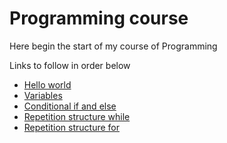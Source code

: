 <h1> Programming course </h1>
<p> Here begin the start of my course of Programming </p> 
<p>Links to follow in order below</p>
<ul>
 <li><a href="./Languages/C/content/01/pages/first_program_hello_world/README.md">Hello world</a></li>
 <li> <a href="./Languages/C/content/01/pages/variables/README.md">Variables</a>  </li>
 <li> <a href="./Languages/C/content/02/pages/conditional_if_else/README.md">Conditional if and else</a>  </li>
 <li> <a href="./Languages/C/content/03/pages/repetition_structure_while/README.md">Repetition structure while</a>  </li>
 <li> <a href="./Languages/C/content/03/pages/repetition_structure_for/README.md">Repetition structure for</a>  </li>




 
</ul>
